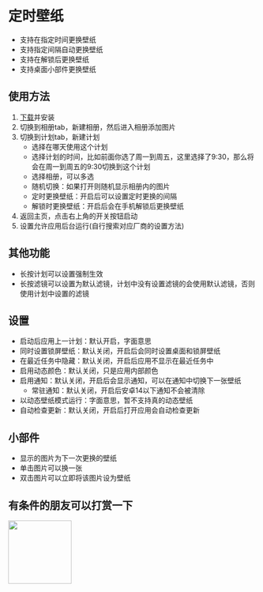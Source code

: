 # 定时壁纸

- 支持在指定时间更换壁纸
- 支持指定间隔自动更换壁纸
- 支持在解锁后更换壁纸
- 支持桌面小部件更换壁纸

## 使用方法
1. [下载](https://github.com/Jarvay/workpaper-android/releases)并安装
2. 切换到相册tab，新建相册，然后进入相册添加图片
3. 切换到计划tab，新建计划
   - 选择在哪天使用这个计划
   - 选择计划的时间，比如前面你选了周一到周五，这里选择了9:30，那么将会在周一到周五的9:30切换到这个计划
   - 选择相册，可以多选
   - 随机切换：如果打开则随机显示相册内的图片
   - 定时更换壁纸：开启后可以设置定时更换的间隔
   - 解锁时更换壁纸：开启后会在手机解锁后更换壁纸
  4. 返回主页，点击右上角的开关按钮启动
  5. 设置允许应用后台运行(自行搜索对应厂商的设置方法)

## 其他功能
- 长按计划可以设置强制生效
- 长按滤镜可以设置为默认滤镜，计划中没有设置滤镜的会使用默认滤镜，否则使用计划中设置的滤镜
   
## 设置
- 启动后应用上一计划：默认开启，字面意思
- 同时设置锁屏壁纸：默认关闭，开启后会同时设置桌面和锁屏壁纸
- 在最近任务中隐藏：默认关闭，开启后应用不显示在最近任务中
- 启用动态颜色：默认关闭，只是应用内部颜色
- 启用通知：默认关闭，开启后会显示通知，可以在通知中切换下一张壁纸
  - 常驻通知：默认关闭，开启后安卓14以下通知不会被清除
- 以动态壁纸模式运行：字面意思，暂不支持真的动态壁纸
- 自动检查更新：默认关闭，开启后打开应用会自动检查更新

## 小部件
- 显示的图片为下一次更换的壁纸
- 单击图片可以换一张
- 双击图片可以立即将该图片设为壁纸

## 有条件的朋友可以打赏一下

<img src="https://cdn.jsdelivr.net/gh/Jarvay/workpaper-android-release@main/wechat.png" alt="" style="width: 128px;" />


